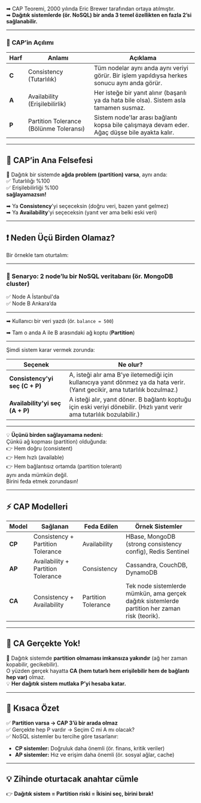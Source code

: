 
➡ CAP Teoremi, 2000 yılında Eric Brewer tarafından ortaya atılmıştır.  
➡ **Dağıtık sistemlerde (ör. NoSQL) bir anda 3 temel özellikten en fazla 2’si sağlanabilir.**

---

### 🔑 **CAP’in Açılımı**

| Harf  | Anlamı                                  | Açıklama                                                                                      |
| ----- | --------------------------------------- | --------------------------------------------------------------------------------------------- |
| **C** | Consistency (Tutarlılık)                | Tüm nodelar aynı anda aynı veriyi görür. Bir işlem yapıldıysa herkes sonucu aynı anda görür.  |
| **A** | Availability (Erişilebilirlik)          | Her isteğe bir yanıt alınır (başarılı ya da hata bile olsa). Sistem asla tamamen susmaz.      |
| **P** | Partition Tolerance (Bölünme Toleransı) | Sistem node'lar arası bağlantı kopsa bile çalışmaya devam eder. Ağaç düşse bile ayakta kalır. |

---

## 📝 **CAP’in Ana Felsefesi**

🎯 Dağıtık bir sistemde **ağda problem (partition) varsa**, aynı anda:  
✅ Tutarlılığı %100  
✅ Erişilebilirliği %100  
**sağlayamazsın!**

➡ Ya **Consistency**'yi seçeceksin (doğru veri, bazen yanıt gelmez)  
➡ Ya **Availability**'yi seçeceksin (yanıt ver ama belki eski veri)

---

## ❗ **Neden Üçü Birden Olamaz?**

Bir örnekle tam oturtalım:

---

### 📌 Senaryo: 2 node’lu bir NoSQL veritabanı (ör. MongoDB cluster)

✅ Node A İstanbul'da  
✅ Node B Ankara’da

---

➡ Kullanıcı bir veri yazdı (ör. `balance = 500`)

➡ Tam o anda A ile B arasındaki ağ koptu (**Partition**)

---

Şimdi sistem karar vermek zorunda:

| Seçenek                         | Ne olur?                                                                                                                      |
| ------------------------------- | ----------------------------------------------------------------------------------------------------------------------------- |
| **Consistency'yi seç (C + P)**  | A, isteği alır ama B’ye iletemediği için kullanıcıya yanıt dönmez ya da hata verir. (Yanıt gecikir, ama tutarlılık bozulmaz.) |
| **Availability'yi seç (A + P)** | A isteği alır, yanıt döner. B bağlantı koptuğu için eski veriyi dönebilir. (Hızlı yanıt verir ama tutarlılık bozulabilir.)    |

---

💡 **Üçünü birden sağlayamama nedeni:**  
Çünkü ağ kopması (partition) olduğunda:  
👉 Hem doğru (consistent)  
👉 Hem hızlı (available)  
👉 Hem bağlantısız ortamda (partition tolerant)  
aynı anda mümkün değil.  
Birini feda etmek zorundasın!

---

## ⚡ **CAP Modelleri**

| Model  | Sağlanan                           | Feda Edilen         | Örnek Sistemler                                                                                |
| ------ | ---------------------------------- | ------------------- | ---------------------------------------------------------------------------------------------- |
| **CP** | Consistency + Partition Tolerance  | Availability        | HBase, MongoDB (strong consistency config), Redis Sentinel                                     |
| **AP** | Availability + Partition Tolerance | Consistency         | Cassandra, CouchDB, DynamoDB                                                                   |
| **CA** | Consistency + Availability         | Partition Tolerance | Tek node sistemlerde mümkün, ama gerçek dağıtık sistemlerde partition her zaman risk (teorik). |

---

## 🔑 **CA Gerçekte Yok!**

🎯 Dağıtık sistemde **partition olmaması imkansıza yakındır** (ağ her zaman kopabilir, gecikebilir).  
O yüzden gerçek hayatta **CA (hem tutarlı hem erişilebilir hem de bağlantı hep var)** olmaz.  
💡 **Her dağıtık sistem mutlaka P’yi hesaba katar.**

---

## 🌟 **Kısaca Özet**

✅ **Partition varsa → CAP 3’ü bir arada olmaz**  
✅ Gerçekte hep P vardır → Seçim C mi A mı olacak?  
✅ NoSQL sistemler bu tercihe göre tasarlanır:

- **CP sistemler:** Doğruluk daha önemli (ör. finans, kritik veriler)
- **AP sistemler:** Hız ve erişim daha önemli (ör. sosyal ağlar, cache)

---

## 💡 **Zihinde oturtacak anahtar cümle**

👉 **Dağıtık sistem = Partition riski = İkisini seç, birini bırak!**